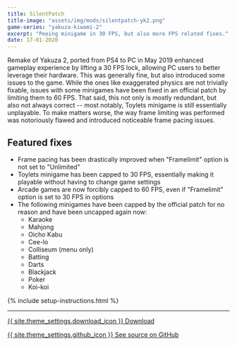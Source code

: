 ```yaml
---
title: SilentPatch
title-image: "assets/img/mods/silentpatch-yk2.png"
game-series: "yakuza-kiwami-2"
excerpt: "Peeing minigame in 30 FPS, but also more FPS related fixes."
date: 17-01-2020
---
```


Remake of Yakuza 2, ported from PS4 to PC in May 2019 enhanced gameplay experience by lifting a 30 FPS lock, allowing PC
users to better leverage their hardware. This was generally fine, but also introduced some issues to the game. While the ones like
exaggerated physics are not trivially fixable, issues with some minigames have been fixed in an official patch by limiting them to 60 FPS.
That said, this not only is mostly redundant, but also not always correct -- most notably,
Toylets minigame is still essentially unplayable. To make matters worse, the way frame limiting was performed was notoriously
flawed and introduced noticeable frame pacing issues.

## Featured fixes

* Frame pacing has been drastically improved when "Framelimit" option is not set to "Unlimited"
* Toylets minigame has been capped to 30 FPS, essentially making it playable without having to change game settings
* Arcade games are now forcibly capped to 60 FPS, even if "Framelimit" option is set to 30 FPS in options
* The following minigames have been capped by the official patch for no reason and have been uncapped again now:
  - Karaoke
  - Mahjong
  - Oicho Kabu
  - Cee-lo
  - Colliseum (menu only)
  - Batting
  - Darts
  - Blackjack
  - Poker
  - Koi-koi

{% include setup-instructions.html %}

***

<a href="https://github.com/CookiePLMonster/SilentPatchYK2/releases/latest/download/SilentPatchYK2.zip" class="button">{{ site.theme_settings.download_icon }} Download</a>

<a href="https://github.com/CookiePLMonster/SilentPatchYK2" class="button github" target="_blank">{{ site.theme_settings.github_icon }} See source on GitHub</a>
